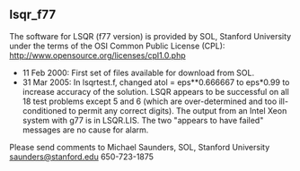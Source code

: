 ## lsqr_f77

The software for LSQR (f77 version) is provided by SOL, Stanford University
under the terms of the OSI Common Public License (CPL):
http://www.opensource.org/licenses/cpl1.0.php

* 11 Feb 2000: First set of files available for download from SOL.
* 31 Mar 2005: In lsqrtest.f, changed atol = eps**0.666667 to eps*0.99
             to increase accuracy of the solution.  LSQR appears to be
             successful on all 18 test problems except 5 and 6
             (which are over-determined and too ill-conditioned to
             permit any correct digits).
             The output from an Intel Xeon system with g77 is in LSQR.LIS.
             The two "appears to have failed" messages are no cause for alarm.

Please send comments to Michael Saunders, SOL, Stanford University
                        saunders@stanford.edu  650-723-1875
